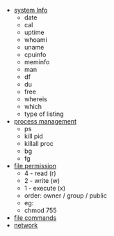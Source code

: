 - [system Info]()
  - date
  - cal
  - uptime
  - whoami
  - uname
  - cpuinfo
  - meminfo
  - man
  - df
  - du
  - free
  - whereis
  - which
  - type of listing
- [process management]()
  - ps
  - kill pid
  - killall proc
  - bg
  - fg
- [file permission]()
  - 4 - read (r)
  - 2 - write (w)
  - 1 - execute (x)
   - order: owner / group / public
  - eg:
  - chmod 755
- [file commands]() 
- [network]()  
  
